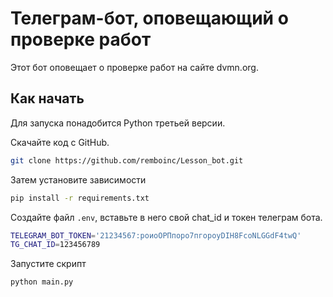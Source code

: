 # Телеграм-бот, оповещающий о проверке работ
Этот бот оповещает о проверке работ на сайте dvmn.org.
## Как начать
Для запуска понадобится Python третьей версии.

Скачайте код с GitHub. 

```sh
git clone https://github.com/remboinc/Lesson_bot.git
```
Затем установите зависимости

```sh
pip install -r requirements.txt
```
Создайте файл ```.env```, вставьте в него свой chat_id и токен телеграм бота.

```sh
TELEGRAM_BOT_TOKEN='21234567:роиоОРПпоро7пгороyDIH8FcoNLGGdF4twQ'
TG_CHAT_ID=123456789
```
Запустите скрипт
```sh
python main.py
```
